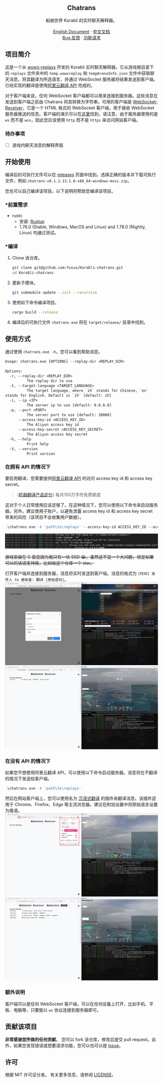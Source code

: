 <div align="center">
    <h2 align="center">Chatrans</h2>
    <p align="center">
        船舶世界 Korabli 的实时聊天解释器。
        <br />
        <br />
        <a href="https://github.com/Yusux/Korabli-chatrans/blob/main/README.md">English Document</a>
        ·
        <a href="https://github.com/Yusux/Korabli-chatrans/blob/main/docs/README_CN.md">中文文档</a>
        <br />
        <a href="https://github.com/Yusux/Korabli-chatrans/issues">Bug 反馈</a>
        ·
        <a href="https://github.com/Yusux/Korabli-chatrans/issues">功能请求</a>
    </p>
</div>

## 项目简介

这是一个从 [wows-replays](https://github.com/lkolbly/wows-replays) 开发的 Korabli 实时聊天解释器。它从游戏根目录下的 `replays` 文件夹中的 `temp.wowsreplay` 和 `tempArenaInfo.json` 文件中获取聊天消息，将其翻译为所选语言，并通过 WebSocket 服务器将结果发送到客户端。已经实现的翻译是使用[阿里云翻译 API](https://www.aliyun.com/product/ai/alimt) 完成的。

对于客户端来说，任何 WebSocket 客户端都可以用来连接到服务器。这些消息在发送到客户端之前由 Chatrans 将其转换为字符串。可用的客户端是 [WebSocket-Receiver](https://github.com/Yusux/WebSocket-Receiver)，它是一个 HTML 格式的 WebSocket 客户端，用于接收 WebSocket 服务器推送的信息。客户端的演示可以在[这里](http://lab.yusux.xyz/WebSocket-Receiver)找到。请注意，由于服务器使用的是 `ws` 而不是 `wss`，因此您应该使用 `http` 而不是 `https` 来访问网站客户端。


### 待办事项

- [ ] 游戏内聊天消息的解释界面

## 开始使用

编译后的可执行文件可以在 [releases](https://github.com/Yusux/Korabli-chatrans/releases) 页面中找到。选择正确的版本并下载可执行文件，例如 `chatrans-v0.1.1-13.1.0-x86_64-windows-msvc.zip`。

您也可以自己编译该项目。以下说明将帮助您编译该项目。

### *前置需求

- rustc
  - 安装: [Rustup](https://rustup.rs/)
  - 1.76.0 (Stable, Windows, MacOS and Linux) and 1.78.0 (Nightly, Linux) 均通过测试。

### *编译

1. Clone 该仓库。
    ``` sh
    git clone git@github.com:Yusux/Korabli-chatrans.git
    cd Korabli-chatrans
    ```
2. 更新子模块。
    ``` sh
    git submodule update --init --recursive
    ```
3. 使用如下命令编译项目。
    ``` sh
    cargo build --release
    ```
4. 编译后的可执行文件 `chatrans.exe` 将在 `target/release/` 目录中找到。

## 使用方式

通过使用 `chatrans.exe -h`，您可以看到帮助消息。

``` text
Usage: chatrans.exe [OPTIONS] --replay-dir <REPLAY_DIR>

Options:
  -r, --replay-dir <REPLAY_DIR>
          The replay dir to use
  -t, --target-language <TARGET_LANGUAGE>
          The target language, where `zh` stands for Chinese, `en` stands for English. Default is `zh` [default: zh]
  -i, --ip <IP>
          The server ip to use [default: 0.0.0.0]
  -p, --port <PORT>
          The server port to use [default: 38080]
      --access-key-id <ACCESS_KEY_ID>
          The Aliyun access key id
      --access-key-secret <ACCESS_KEY_SECRET>
          The Aliyun access key secret
  -h, --help
          Print help
  -V, --version
          Print version
```

### 在拥有 API 的情况下

要启用翻译，您需要提供[阿里云翻译 API](https://www.aliyun.com/product/ai/alimt) 的访问 access key id 和 access key secret。

> ([机器翻译产品定价](https://help.aliyun.com/zh/machine-translation/product-overview/pricing-of-machine-translation)) 每月100万字符免费额度

这对于个人日常使用应该足够了。在这种情况下，您可以使用以下命令来启动服务器。另外，建议使用子账户，以避免泄露 access key id 和 access key secret 带来的风险（该项目不会收集用户数据）。

``` powershell
.\chatrans.exe -r 'path\to\replays' --access-key-id ACCESS_KEY_ID --access-key-secret ACCESS_KEY_SECRET
```

![Serving with API](images/serving_with_api.png)

~~游戏安装在 C 盘是因为我只有一块 SSD 😭。虽然这不是一个大问题，但是如果可以的话请支持我，比如给这个仓库一个 star。~~

打开客户端并连接到服务器，消息将实时发送到客户端。消息的格式为 `[时间] 发件人 to 接收者: 翻译 |原始语句|`。
![Serving with API - Connecting](images/serving_with_api_connecting.png)
![Serving with API - Message Sent](images/serving_with_api_message.png)

### 在没有 API 的情况下

如果您不想使用阿里云翻译 API，可以使用以下命令启动服务器。消息将在不翻译的情况下发送给客户端。

``` powershell
.\chatrans.exe -r 'path\to\replays'
```

然后在网站客户端上，您可以使用名为 [沉浸式翻译](https://immersivetranslate.com/) 的插件来翻译消息。该插件适用于 Chrome、Firefox、Edge 等主流浏览器。建议在附加设置中将原始语言设置为俄语。
![Serving without API - Connecting](images/serving_without_api_setting.png)
![Serving without API - Message Sent](images/serving_without_api_message.png)

### 额外说明

客户端可以是任何 WebSocket 客户端，可以在任何设备上打开，比如手机、平板、电脑等，只要能以 `ws` 协议连接到服务器即可。

## 贡献该项目

**非常感谢您所做的任何贡献**。 您可以 fork 该仓库，修改后提交 pull request。此外，如果您发现错误或想要请求功能，您可以也可以提 [Issue](https://github.com/Yusux/Korabli-chatrans/issues)。

## 许可

根据 MIT 许可证分发。 有关更多信息，请参阅 [LICENSE](https://github.com/Yusux/Korabli-chatrans/blob/main/LICENSE)。

